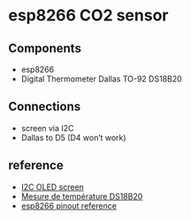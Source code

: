 # esp8266 CO2 sensor

## Components
 
 * esp8266
 * Digital Thermometer Dallas TO-92 DS18B20

## Connections

  * screen via I2C
  * Dallas to D5 (D4 won’t work)

## reference

  * [I2C OLED screen](https://randomnerdtutorials.com/esp8266-0-96-inch-oled-display-with-arduino-ide/)
  * [Mesure de température DS18B20](https://projetsdiy.fr/mesure-temperature-dallas-ds18b20-code-arduino-compatible-esp8266-esp32-domoticz-http/)
  * [esp8266 pinout reference](https://randomnerdtutorials.com/esp8266-pinout-reference-gpios/)
